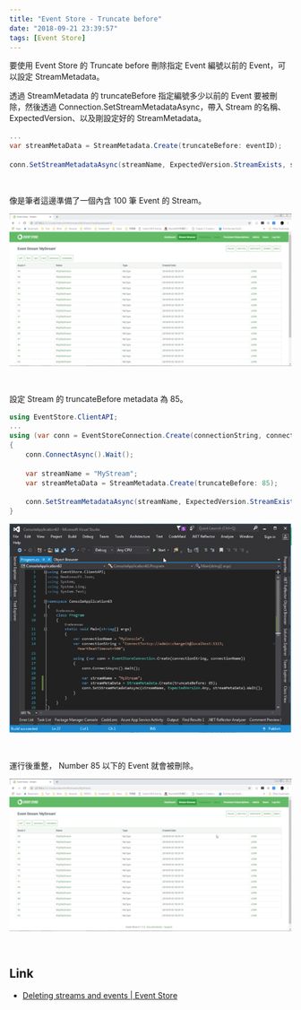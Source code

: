 ```yaml
---
title: "Event Store - Truncate before"
date: "2018-09-21 23:39:57"
tags: [Event Store]
---
```



要使用 Event Store 的 Truncate before 刪除指定 Event 編號以前的 Event，可以設定 StreamMetadata。  

<!-- More -->

<bt/>


透過 StreamMetadata 的 truncateBefore 指定編號多少以前的 Event 要被刪除，然後透過 Connection.SetStreamMetadataAsync，帶入 Stream 的名稱、ExpectedVersion、以及剛設定好的 StreamMetadata。  

```C#
...
var streamMetaData = StreamMetadata.Create(truncateBefore: eventID);
    
conn.SetStreamMetadataAsync(streamName, ExpectedVersion.StreamExists, streamMetaData).Wait();
```

<br/>


像是筆者這邊準備了一個內含 100 筆 Event 的 Stream。  

![1.png](1.png)
 
<br/>


設定 Stream 的 truncateBefore metadata 為 85。  

```C#
using EventStore.ClientAPI;
...
using (var conn = EventStoreConnection.Create(connectionString, connectionName))
{
    conn.ConnectAsync().Wait();

    var streamName = "MyStream";
    var streamMetaData = StreamMetadata.Create(truncateBefore: 85);

    conn.SetStreamMetadataAsync(streamName, ExpectedVersion.StreamExists, streamMetaData).Wait();
}
```

![2.png](2.png)
 
<br/>


運行後重整， Number 85 以下的 Event 就會被刪除。  

![3.png](3.png)
 
<br/>


Link
----
* [Deleting streams and events | Event Store](https://eventstore.org/docs/server/deleting-streams-and-events/index.html)
